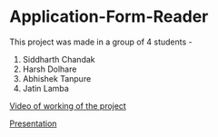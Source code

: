 # Application-Form-Reader

This project was made in a group of 4 students - 
1. Siddharth Chandak
2. Harsh Dolhare
3. Abhishek Tanpure
4. Jatin Lamba

[Video of working of the project](https://www.youtube.com/watch?v=CcTt0Aj-cIU)

[Presentation](https://docs.google.com/presentation/d/17WbmU1E8Q4_Bl1QHxI4QihCQX7nwdo8q2Sv_l45VG6A/edit?usp=sharing)
